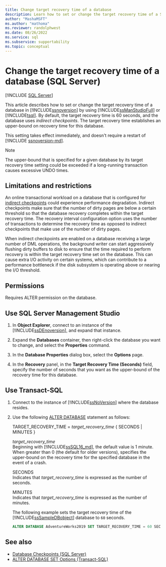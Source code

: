 ```yaml
---
title: Change target recovery time of a database
description: Learn how to set or change the target recovery time of a SQL Server database in SQL Server by using SQL Server Management Studio or Transact-SQL.
author: "MashaMSFT"
ms.author: "mathoma"
ms.reviewer: randolphwest
ms.date: 08/26/2022
ms.service: sql
ms.subservice: supportability
ms.topic: conceptual
---
```

# Change the target recovery time of a database (SQL Server)

[!INCLUDE [SQL Server](../../includes/applies-to-version/sqlserver.md)]

This article describes how to set or change the target recovery time of a database in [!INCLUDE[ssnoversion](../../includes/ssnoversion-md.md)] by using [!INCLUDE[ssManStudioFull](../../includes/ssmanstudiofull-md.md)] or [!INCLUDE[tsql](../../includes/tsql-md.md)]. By default, the target recovery time is 60 seconds, and the database uses *indirect checkpoints*. The target recovery time establishes an upper-bound on recovery time for this database.

This setting takes effect immediately, and doesn't require a restart of [!INCLUDE [ssnoversion-md](../../includes/ssnoversion-md.md)].

> [!NOTE]  
> The upper-bound that is specified for a given database by its target recovery time setting could be exceeded if a long-running transaction causes excessive UNDO times.

## Limitations and restrictions

An online transactional workload on a database that is configured for [indirect checkpoints](database-checkpoints-sql-server.md#IndirectChkpt) could experience performance degradation. Indirect checkpoints make sure that the number of dirty pages are below a certain threshold so that the database recovery completes within the target recovery time. The recovery interval configuration option uses the number of transactions to determine the recovery time as opposed to indirect checkpoints that make use of the number of dirty pages.

When indirect checkpoints are enabled on a database receiving a large number of DML operations, the background writer can start aggressively flushing dirty buffers to disk to ensure that the time required to perform recovery is within the target recovery time set on the database. This can cause extra I/O activity on certain systems, which can contribute to a performance bottleneck if the disk subsystem is operating above or nearing the I/O threshold.

## Permissions

Requires ALTER permission on the database.

## Use SQL Server Management Studio

1. In **Object Explorer**, connect to an instance of the [!INCLUDE[ssDEnoversion](../../includes/ssdenoversion-md.md)], and expand that instance.

1. Expand the **Databases** container, then right-click the database you want to change, and select the **Properties** command.

1. In the **Database Properties** dialog box, select the **Options** page.

1. In the **Recovery** panel, in the **Target Recovery Time (Seconds)** field, specify the number of seconds that you want as the upper-bound of the recovery time for this database.

## Use Transact-SQL

1. Connect to the instance of [!INCLUDE[ssNoVersion](../../includes/ssnoversion-md.md)] where the database resides.

1. Use the following [ALTER DATABASE](../../t-sql/statements/alter-database-transact-sql-set-options.md) statement as follows:

   TARGET_RECOVERY_TIME = *target_recovery_time* { SECONDS | MINUTES }

   *target_recovery_time*  
   Beginning with [!INCLUDE[ssSQL16_md](../../includes/sssql16-md.md)], the default value is 1 minute. When greater than 0 (the default for older versions), specifies the upper-bound on the recovery time for the specified database in the event of a crash.

   SECONDS  
   Indicates that *target_recovery_time* is expressed as the number of seconds.

   MINUTES  
   Indicates that *target_recovery_time* is expressed as the number of minutes.

   The following example sets the target recovery time of the [!INCLUDE[ssSampleDBobject](../../includes/sssampledbobject-md.md)] database to `60` seconds.

   ```sql
   ALTER DATABASE AdventureWorks2019 SET TARGET_RECOVERY_TIME = 60 SECONDS;
   ```

## See also

- [Database Checkpoints &#40;SQL Server&#41;](../../relational-databases/logs/database-checkpoints-sql-server.md)
- [ALTER DATABASE SET Options &#40;Transact-SQL&#41;](../../t-sql/statements/alter-database-transact-sql-set-options.md)
